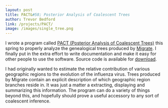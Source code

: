 ```yaml
---
layout: post
title: PACT&#58; Posterior Analysis of Coalescent Trees
author: Trevor Bedford
link: /projects/PACT/
image: /images/single_tree.png
---
```


I wrote a program called [PACT (Posterior Analysis of Coalescent Trees)](/projects/PACT/) this spring to properly analyze the genealogical trees produced by [Migrate](http://popgen.scs.fsu.edu/Migrate-n.html).  I finally put in the extra effort to write documentation and make it easy for other people to use the software.  Source code is available for [download](https://github.com/trvrb/PACT).

I had originally wanted to estimate the relative contribution of various geographic regions to the evolution of the influenza virus.  Trees produced by Migrate contain an explicit description of which geographic region branches reside in.  It was just a matter a extracting, displaying and summarizing this information.  The program can do a variety of things beyond this, and hopefully should prove a useful accessory to any sort of coalescent inference.
